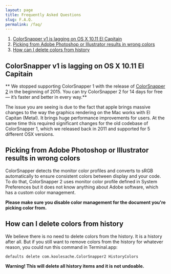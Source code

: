 ```yaml
---
layout: page
title: Frequently Asked Questions
slug: F.A.Q.
permalink: /faq/
---
```


1. [ColorSnapper v1 is lagging on OS X 10.11 El Capitain](#colorsnapper-v1-is-lagging-on-os-x-1011-el-capitain)
1. [Picking from Adobe Photoshop or Illustrator results in wrong colors](#picking-from-adobe-photoshop-or-illustrator-results-in-wrong-colors)
1. [How can I delete colors from history](#how-can-i-delete-colors-from-history)

## ColorSnapper v1 is lagging on OS X 10.11 El Capitain

** We stopped supporting ColorSnapper 1 with the release of [ColorSnapper 2](/) in the beginning of 2015. You can try ColorSnapper 2 for 14 days for free — it’s faster and better in every way.**

The issue you are seeing is due to the fact that apple brings massive changes to the way the graphics rendering on the Mac works with El Capitan (Metal). It brings huge performance improvements for users. At the same time this required significant changes for the old codebase of ColorSnapper 1, which we released back in 2011 and supported for 5 different OSX versions.

## Picking from Adobe Photoshop or Illustrator results in wrong colors

ColorSnapper detects the monitor color profiles and converts to sRGB automatically to ensure consistent colors between display and your code. To do that, ColorSnapper 2 uses monitor color profile defined in System Preferences but it does not know anything about Adobe software, which has a custom color management.

**Please make sure you disable color management for the document you're picking color from.**

## How can I delete colors from history

We believe there is no need to delete colors from the history. It is a history after all. But if you still want to remove colors from the history for whatever reason, you could run this command in Terminal.app:

```
defaults delete com.koolesache.ColorSnapper2 HistoryColors
```

**Warning! This will delete all history items and it is not undoable.**

